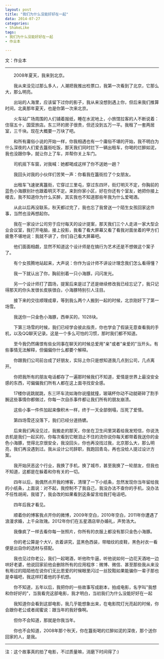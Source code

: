 ```yaml
---
layout: post
title: "我们为什么没能好好在一起"
data: 2014-07-27
categories:
- ShakeLike
tags:
- 我们为什么没能好好在一起
- 作业本

---
```


文：作业本

---

　　2008年夏天，我来到北京。

　　我从来没见过那么多人，人潮把我推出检票口，我第一次看到了北京，它那么大，那么明亮。

　　出站的人海里，应该留下过你的影子，我从来没想到遇上你，但后来我们推算时间，北奥那年夏天，也是你第一次来北京。

　　火车站广场周围的人们铺着报纸，睡在水泥地上，小旅馆拉客的人不断说着：住宿五十，国营旅店。东三环的房子很贵，但还没到五万一平。我租了一套两居室，三千块。现在大概要一万块了吧。

　　和所有庸俗小说的开始一样，你我相遇也有一个庸俗不堪的开始，我不明白为什么深夜的人们爱去簋街吃饭，那天我们同时拦下一辆出租车，你喝的烂醉如泥，我也没跟你争，就让你上了车，并帮你关上车门。



　　司机摇下车窗，对我喊：她都喝成这样了你不送她一趟？

　　我回头对我的小伙伴们苦笑一声：你看我在簋街捡了个女朋友。

　　出租车飞速驶离簋街，它穿过三里屯，穿过东四环，街灯明灭不定，你胸前的蓝色小海豚别针也跟着明灭不定。来到你家小区，好在你还有个室友，她把你接上楼去，我不知道你为什么买醉，其实我也不知道那些年我为什么爱喝酒。

　　从此以后再没联系，秋天都过完了，我也忘了我曾送一个陌生女孩回家这件事，当然也没再想起你。

　　我在一家设计公司穷于应付每天的设计提案，那天我们三个人走进一家大型企业会议室，我打开电脑，接上投影，我看了看大屏幕又看了看我对面坐着的甲方们疲惫不堪地说：我就不讲了，你们自己看大屏幕吧。

　　他们面面相觑，显然不知道这个设计师是在搞行为艺术还是不想做这个案子了。

　　有个女孩腾地站起来，大声说：你作为设计师不讲设计理念我们怎么看得懂？

　　我一下就认出了你，胸前别着一只小海豚，闪闪发光。

　　另一个设计师打了圆场，提案后来是过了还是继续修改我已经忘记了，我只记得那天的你头发很长皮肤很白，小海豚特别引人注目。

　　接下来的交往顺理成章，等到我么两个人搬到一起的时候，北京刚好下了第一场雪。

　　我送你一只金色小海豚，西单买的，1028块。

　　下第三场雪的时候，我们已经学会彼此指责，你也学会了假装无意查看我的手机，以及QQ聊天记录。这是一个多么可怕的习惯，那时我们都不知道。

　　至今我仍然痛恨有些女同事在聊天的时候总爱用"亲"或者"亲爱的"当开头。有些事情无法解释，但偏偏你什么都要个解释。

　　你跟我们公司前台成了好朋友，实际上你只是想知道我几点到公司，几点离开。

　　你把我所有的朋友电话都存了一遍那时候我们不知道，爱情是世界上最没安全感的东西，可偏偏我们所有人都在这上面寻找安全感。

　　17楼你说跳就跳，东三环车流如海你说撞就撞，玻璃杯你动不动就砸碎了割手腕这些事情你都做过，你每一次自杀事件都让我们所有的朋友崩溃。

　　这些小事一件件加起来像积木一样，终于一天全部倒塌，压死了爱情。

　　第四场雪还没落下，我们已经分道扬镳。

　　后来我们再没见过，我搬走的那天，你坐在卫生间里哭着给我发短信，你说洗衣机是我们一起买的，你每次看到它眼泪止不住的流你说你每天都带着我送你的金色小海豚，觉得北京很安全，我没回头，你也再没找过我，北京那么大，那么明亮，我们再没遇到过。我从设计公司辞职，我跑回青岛，再也没给人提过设计方案。

　　我开始厌恶这个行业，我换了手机，换了城市，甚至我换了一轮朋友，但我也不知道，这都是在躲着和你有关的一切。

　　四年以后，我偶然点开我的博客，清理了一下小纸条，忽然发现你当年留给我的小纸条，上面说：对不起，我控制不了我自己，我没办法不查你的手机，没办法不任性胡闹，我错了，我会改的如果看到这条留言给我打电话吧。

　　四年后我才看见。

　　顺着你的博客我点开你的微博，2009年空白，2010年空白，2011年你遭遇了浪漫求婚，上千朵玫瑰。2012年你们在五星酒店举办婚礼，声势浩大。

　　我像疯了一样去看你每一张照片，你所有的衣服上都没有那只金色小海豚。

　　你的老公算是个大V，衣着讲究，蓝黑色西装，带暗纹的皮鞋，黑色衬衣一看便是出自你的选材与搭配。

　　我也见过你老公，我们一起喝酒，听他吹牛逼，听他说如何一边花天酒地一边哄好老婆，他说回家前他会删除所有的应用程序：微博、微信、甚至那些我从来没有用过的陌陌他在说你们无比恩爱的时候眼里闪过一丝狡黠如果能骗你一辈子那也是幸福吧，我这样盯着他的手机想。

　　你不知道，五年以后，我把你的一些故事写成剧本，拍成电影，名字叫"我想和你好好的"，当我看完这部电影，我才明白，当初我们为什么没能好好在一起

　　我知道你会看到这部电影，我几乎能想象出来，在电影院灯光亮起的时候，你会跟你老公或者闺蜜说：跟当年的我好像啊。

　　但你不会知道，那就是你我当年。

　　你也不会知道，2008年那个秋天，你在簋街喝的烂醉如泥的深夜，那个送你回家的人，是我。


---

注：这个故事真的拍了电影，不过质量嘛，消磨下时间得了:)
